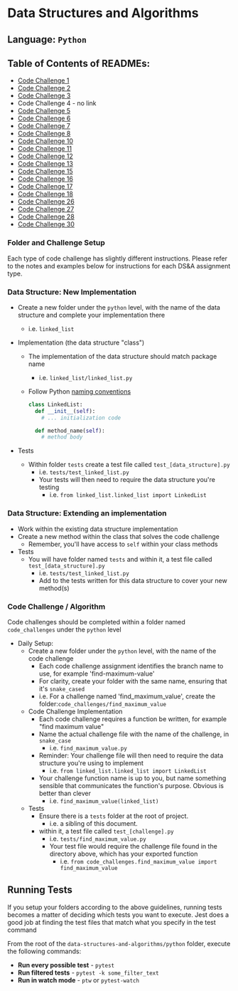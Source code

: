 # Data Structures and Algorithms

## Language: `Python`

## Table of Contents of READMEs:
- [Code Challenge 1](https://github.com/MonikaChris/data-structures-and-algorithms-401-1/tree/codechallenge6/python/code_challenges/array-reverse)
- [Code Challenge 2](https://github.com/MonikaChris/data-structures-and-algorithms-401-1/tree/codechallenge6/python/code_challenges/list-insert-shift)
- [Code Challenge 3](https://github.com/MonikaChris/data-structures-and-algorithms-401-1/tree/codechallenge6/python/code_challenges/list-binary-search)
- Code Challenge 4 - no link
- [Code Challenge 5](https://github.com/MonikaChris/data-structures-and-algorithms-401-1/tree/codechallenge6/python/docs/READMEs/linked_list)
- [Code Challenge 6](https://github.com/MonikaChris/data-structures-and-algorithms-401-1/tree/codechallenge6/python/docs/READMEs/linked_list)
- [Code Challenge 7](https://github.com/MonikaChris/data-structures-and-algorithms-401-1/tree/linked-list-kth/python/docs/READMEs/linked_list)
- [Code Challenge 8](https://github.com/MonikaChris/data-structures-and-algorithms-401-1/tree/zip-lists/python/docs/READMEs/linked_list)
- [Code Challenge 10](https://github.com/MonikaChris/data-structures-and-algorithms-401-1/tree/stack-and-queue/python/docs/READMEs/stacks_and_queues)
- [Code Challenge 11](https://github.com/MonikaChris/data-structures-and-algorithms-401-1/tree/stack-queue-pseudo/python/docs/READMEs/pseudo_queue)
- [Code Challenge 12](https://github.com/MonikaChris/data-structures-and-algorithms-401-1/tree/stack-queue-animal-shelter/python/docs/stack_queue_animal_shelter)
- [Code Challenge 13](https://github.com/MonikaChris/data-structures-and-algorithms-401-1/blob/stack-queue-brackets/python/docs/READMEs/stack-brackets/README.md)
- [Code Challenge 15](https://github.com/MonikaChris/data-structures-and-algorithms-401-1/tree/trees/python/docs/READMEs/binary_trees)
- [Code Challenge 16](https://github.com/MonikaChris/data-structures-and-algorithms-401-1/tree/tree-max/python/docs/READMEs/binary_trees)
- [Code Challenge 17](https://github.com/MonikaChris/data-structures-and-algorithms-401-1/tree/tree-breadth-first/python/docs/READMEs/breadth_first_tree)
- [Code Challenge 18](https://github.com/MonikaChris/data-structures-and-algorithms-401-1/tree/tree-fizz-buzz/python/docs/READMEs/fizzbuzz)
- [Code Challenge 26](https://github.com/MonikaChris/data-structures-and-algorithms-401-1/tree/insertion_sort/sorting/insertion)
- [Code Challenge 27](https://github.com/MonikaChris/data-structures-and-algorithms-401-1/tree/mergesort/sorting/merge)
- [Code Challenge 28](https://github.com/MonikaChris/data-structures-and-algorithms-401-1/tree/movie_sort/sorting/movie_sort)
- [Code Challenge 30](https://github.com/MonikaChris/data-structures-and-algorithms-401-1/tree/hashtable/python/docs/READMEs/Hashtables)

### Folder and Challenge Setup

Each type of code challenge has slightly different instructions. Please refer to the notes and examples below for instructions for each DS&A assignment type.

### Data Structure: New Implementation

- Create a new folder under the `python` level, with the name of the data structure and complete your implementation there
  - i.e. `linked_list`
- Implementation (the data structure "class")
  - The implementation of the data structure should match package name
    - i.e. `linked_list/linked_list.py`
  - Follow Python [naming conventions](https://www.python.org/dev/peps/pep-0008/#naming-conventions)

    ```python
    class LinkedList:
      def __init__(self):
        # ... initialization code

      def method_name(self):
        # method body
    ```

- Tests
  - Within folder `tests` create a test file called `test_[data_structure].py`
    - i.e. `tests/test_linked_list.py`
    - Your tests will then need to require the data structure you're testing
      - i.e. `from linked_list.linked_list import LinkedList`

### Data Structure: Extending an implementation

- Work within the existing data structure implementation
- Create a new method within the class that solves the code challenge
  - Remember, you'll have access to `self` within your class methods
- Tests
  - You will have folder named `tests` and within it, a test file called `test_[data_structure].py`
    - i.e. `tests/test_linked_list.py`
    - Add to the tests written for this data structure to cover your new method(s)

### Code Challenge / Algorithm

Code challenges should be completed within a folder named `code_challenges` under the `python` level

- Daily Setup:
  - Create a new folder under the `python` level, with the name of the code challenge
    - Each code challenge assignment identifies the branch name to use, for example 'find-maximum-value'
    - For clarity, create your folder with the same name, ensuring that it's `snake_cased`
    - i.e. For a challenge named 'find_maximum_value', create the folder:`code_challenges/find_maximum_value`
  - Code Challenge Implementation
    - Each code challenge requires a function be written, for example "find maximum value"
    - Name the actual challenge file with the name of the challenge, in `snake_case`
      - i.e. `find_maximum_value.py`
    - Reminder: Your challenge file will then need to require the data structure you're using to implement
      - i.e. `from linked_list.linked_list import LinkedList`
    - Your challenge function name is up to you, but name something sensible that communicates the function's purpose. Obvious is better than clever
      - i.e. `find_maximum_value(linked_list)`
  - Tests
    - Ensure there is a `tests` folder at the root of project.
      - i.e. a sibling of this document.
    - within it, a test file called `test_[challenge].py`
      - i.e. `tests/find_maximum_value.py`
      - Your test file would require the challenge file found in the directory above, which has your exported function
        - i.e. `from code_challenges.find_maximum_value import find_maximum_value`

## Running Tests

If you setup your folders according to the above guidelines, running tests becomes a matter of deciding which tests you want to execute.  Jest does a good job at finding the test files that match what you specify in the test command

From the root of the `data-structures-and-algorithms/python` folder, execute the following commands:

- **Run every possible test** - `pytest`
- **Run filtered tests** - `pytest -k some_filter_text`
- **Run in watch mode** - `ptw` or `pytest-watch`
